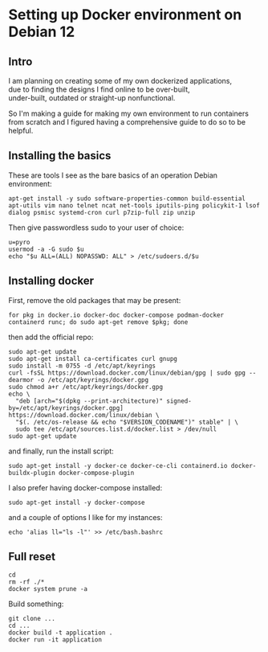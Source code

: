 # Setting up Docker environment on Debian 12
## Intro
I am planning on creating some of my own dockerized applications,  
due to finding the designs I find online to be over-built,  
under-built, outdated or straight-up nonfunctional.  

So I'm making a guide for making my own environment to run containers  
from scratch and I figured having a comprehensive guide to do so to be helpful.  

## Installing the basics
These are tools I see as the bare basics of an operation Debian environment:  
```
apt-get install -y sudo software-properties-common build-essential apt-utils vim nano telnet ncat net-tools iputils-ping policykit-1 lsof dialog psmisc systemd-cron curl p7zip-full zip unzip
```
Then give passwordless sudo to your user of choice:  
```
u=pyro
usermod -a -G sudo $u
echo "$u ALL=(ALL) NOPASSWD: ALL" > /etc/sudoers.d/$u
```
 ## Installing docker

First, remove the old packages that may be present:  
```  
for pkg in docker.io docker-doc docker-compose podman-docker containerd runc; do sudo apt-get remove $pkg; done
```  
then add the official repo:  
```  
sudo apt-get update
sudo apt-get install ca-certificates curl gnupg
sudo install -m 0755 -d /etc/apt/keyrings
curl -fsSL https://download.docker.com/linux/debian/gpg | sudo gpg --dearmor -o /etc/apt/keyrings/docker.gpg
sudo chmod a+r /etc/apt/keyrings/docker.gpg
echo \
  "deb [arch="$(dpkg --print-architecture)" signed-by=/etc/apt/keyrings/docker.gpg] https://download.docker.com/linux/debian \
  "$(. /etc/os-release && echo "$VERSION_CODENAME")" stable" | \
  sudo tee /etc/apt/sources.list.d/docker.list > /dev/null
sudo apt-get update
```  
and finally, run the install script:  
```  
sudo apt-get install -y docker-ce docker-ce-cli containerd.io docker-buildx-plugin docker-compose-plugin
```  
  
I also prefer having docker-compose installed:  
``` 
sudo apt-get install -y docker-compose
```  
and a couple of options I like for my instances:  
```
echo 'alias ll="ls -l"' >> /etc/bash.bashrc
```  

## Full reset
```  
cd 
rm -rf ./*
docker system prune -a
```  
Build something:  
```
git clone ...
cd ...
docker build -t application .
docker run -it application
```
